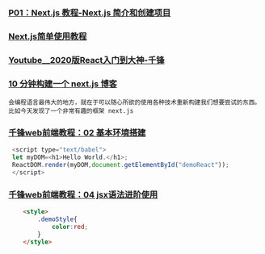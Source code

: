 ### [P01：Next.js 教程-Next.js 简介和创建项目](https://www.mybj123.com/7979.html)  

### [Next.js简单使用教程](https://juejin.cn/post/6984612818293096478)  

### [Youtube__2020版React入门到大神-千锋](https://www.youtube.com/watch?v=QTaoQgOORP4&list=PLwDQt7s1o9J7u0lzzlFQYx5sJ7GvZkA4i)  

### [10 分钟构建一个 next.js 博客](https://www.twle.cn/t/151)  

```shell
会编程语言最伟大的地方，就在于可以随心所欲的使用各种技术重新构建我们想要尝试的东西。比如今天发现了一个非常有趣的框架 next.js
```

### [千锋web前端教程：02 基本环境搭建](https://youtu.be/Uy0Wci0134Y?list=PLwDQt7s1o9J7u0lzzlFQYx5sJ7GvZkA4i&t=1193)

```Javascript
 <script type="text/babel">
 let myDOM=<h1>Hello World.</h1>;
 ReactDOM.render(myDOM,document.getElementById("demoReact")); 
 </script>
```

### [千锋web前端教程：04 jsx语法进阶使用](https://youtu.be/tdmyawesFJE?list=PLwDQt7s1o9J7u0lzzlFQYx5sJ7GvZkA4i&t=1536)

```html
    <style>
        .demoStyle{
            color:red;
        }
    </style>

```

### []()

```shell

```

### []()

```shell

```

### []()

```shell

```

### []()

```shell

```

### []()

```shell

```
